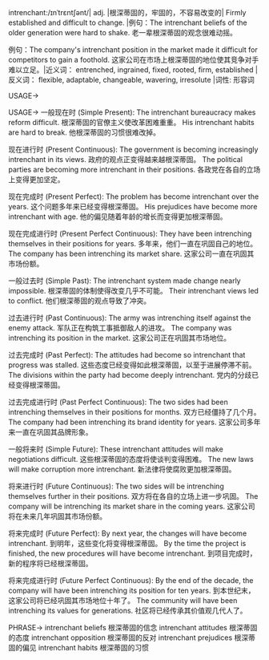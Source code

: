 intrenchant:/ɪnˈtrɛntʃənt/| adj. |根深蒂固的，牢固的，不容易改变的| Firmly established and difficult to change. |例句：The intrenchant beliefs of the older generation were hard to shake. 老一辈根深蒂固的观念很难动摇。

例句：The company's intrenchant position in the market made it difficult for competitors to gain a foothold.  这家公司在市场上根深蒂固的地位使其竞争对手难以立足。|近义词： entrenched, ingrained, fixed, rooted, firm, established |反义词： flexible, adaptable, changeable, wavering, irresolute |词性: 形容词

USAGE->

USAGE->
一般现在时 (Simple Present):
The intrenchant bureaucracy makes reform difficult. 根深蒂固的官僚主义使改革困难重重。
His intrenchant habits are hard to break. 他根深蒂固的习惯很难改掉。


现在进行时 (Present Continuous):
The government is becoming increasingly intrenchant in its views. 政府的观点正变得越来越根深蒂固。
The political parties are becoming more intrenchant in their positions. 各政党在各自的立场上变得更加坚定。


现在完成时 (Present Perfect):
The problem has become intrenchant over the years. 这个问题多年来已经变得根深蒂固。
His prejudices have become more intrenchant with age. 他的偏见随着年龄的增长而变得更加根深蒂固。


现在完成进行时 (Present Perfect Continuous):
They have been intrenching themselves in their positions for years. 多年来，他们一直在巩固自己的地位。
The company has been intrenching its market share.  这家公司一直在巩固其市场份额。


一般过去时 (Simple Past):
The intrenchant system made change nearly impossible.  根深蒂固的体制使得改变几乎不可能。
Their intrenchant views led to conflict. 他们根深蒂固的观点导致了冲突。


过去进行时 (Past Continuous):
The army was intrenching itself against the enemy attack. 军队正在构筑工事抵御敌人的进攻。
The company was intrenching its position in the market.  这家公司正在巩固其市场地位。


过去完成时 (Past Perfect):
The attitudes had become so intrenchant that progress was stalled. 这些态度已经变得如此根深蒂固，以至于进展停滞不前。
The divisions within the party had become deeply intrenchant. 党内的分歧已经变得根深蒂固。


过去完成进行时 (Past Perfect Continuous):
The two sides had been intrenching themselves in their positions for months. 双方已经僵持了几个月。
The company had been intrenching its brand identity for years.  这家公司多年来一直在巩固其品牌形象。


一般将来时 (Simple Future):
These intrenchant attitudes will make negotiations difficult. 这些根深蒂固的态度将使谈判变得困难。
The new laws will make corruption more intrenchant. 新法律将使腐败更加根深蒂固。


将来进行时 (Future Continuous):
The two sides will be intrenching themselves further in their positions. 双方将在各自的立场上进一步巩固。
The company will be intrenching its market share in the coming years.  这家公司将在未来几年巩固其市场份额。


将来完成时 (Future Perfect):
By next year, the changes will have become intrenchant. 到明年，这些变化将变得根深蒂固。
By the time the project is finished, the new procedures will have become intrenchant.  到项目完成时，新的程序将已经根深蒂固。


将来完成进行时 (Future Perfect Continuous):
By the end of the decade, the company will have been intrenching its position for ten years. 到本世纪末，这家公司将已经巩固其市场地位十年了。
The community will have been intrenching its values for generations.  社区将已经传承其价值观几代人了。



PHRASE->
intrenchant beliefs 根深蒂固的信念
intrenchant attitudes 根深蒂固的态度
intrenchant opposition 根深蒂固的反对
intrenchant prejudices 根深蒂固的偏见
intrenchant habits 根深蒂固的习惯

